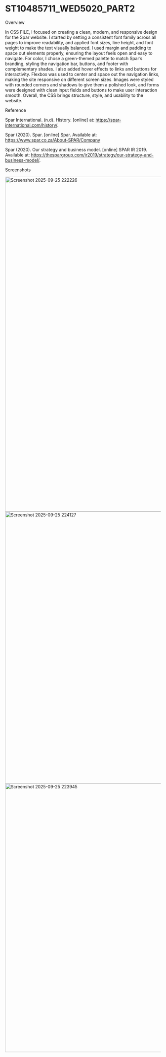 # ST10485711_WED5020_PART2
Overview

In CSS FILE, I focused on creating a clean, modern, and responsive design for the Spar website. I started by setting a consistent font family across all pages to improve readability, and applied font sizes, line height, and font weight to make the text visually balanced. I used margin and padding to space out elements properly, ensuring the layout feels open and easy to navigate. For color, I chose a green-themed palette to match Spar’s branding, styling the navigation bar, buttons, and footer with complementary shades. I also added hover effects to links and buttons for interactivity. Flexbox was used to center and space out the navigation links, making the site responsive on different screen sizes. Images were styled with rounded corners and shadows to give them a polished look, and forms were designed with clean input fields and buttons to make user interaction smooth. Overall, the CSS brings structure, style, and usability to the website.

Reference 

Spar International. (n.d). History. [online] at: https://spar-international.com/history/.

Spar (2020). Spar. [online] Spar. Available at: https://www.spar.co.za/About-SPAR/Company

Spar (2020). Our strategy and business model. [online] SPAR IR 2019. Available at: https://thespargroup.com/ir2019/strategy/our-strategy-and-business-model/.


Screenshots

<img width="1919" height="1079" alt="Screenshot 2025-09-25 222226" src="https://github.com/user-attachments/assets/f117a614-573d-47cd-8be3-0f3f3a12633e" />

<img width="936" height="876" alt="Screenshot 2025-09-25 224127" src="https://github.com/user-attachments/assets/3f6be452-d6c9-4898-b2b2-e8dcf3f90c15" />

<img width="953" height="866" alt="Screenshot 2025-09-25 223945" src="https://github.com/user-attachments/assets/b43afd86-ec17-4f36-8828-caaa28edada6" />
